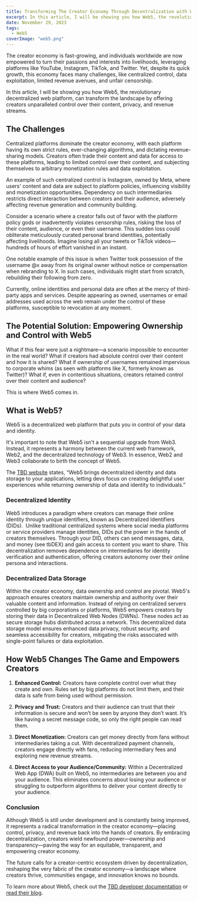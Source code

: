 ```yaml
---
title: Transforming The Creator Economy Through Decentralization with Web5
excerpt: In this article, I will be showing you how Web5, the revolutionary decentralized web platform, can transform the landscape by offering creators unparalleled control over their content, privacy, and revenue streams.
date: November 29, 2023
tags:
  - Web5
coverImage: "web5.png"
---
```


The creator economy is fast-growing, and individuals worldwide are now empowered to turn their passions and interests into livelihoods, leveraging platforms like YouTube, Instagram, TikTok, and Twitter. Yet, despite its quick growth, this economy faces many challenges, like centralized control, data exploitation, limited revenue avenues, and unfair censorship.

In this article, I will be showing you how Web5, the revolutionary decentralized web platform, can transform the landscape by offering creators unparalleled control over their content, privacy, and revenue streams.

## The Challenges

Centralized platforms dominate the creator economy, with each platform having its own strict rules, ever-changing algorithms, and dictating revenue-sharing models. Creators often trade their content and data for access to these platforms, leading to limited control over their content, and subjecting themselves to arbitrary monetization rules and data exploitation.

An example of such centralized control is Instagram, owned by Meta, where users' content and data are subject to platform policies, influencing visibility and monetization opportunities. Dependency on such intermediaries restricts direct interaction between creators and their audience, adversely affecting revenue generation and community building.

Consider a scenario where a creator falls out of favor with the platform policy gods or inadvertently violates censorship rules, risking the loss of their content, audience, or even their username. This sudden loss could obliterate meticulously curated personal brand identities, potentially affecting livelihoods. Imagine losing all your tweets or TikTok videos—hundreds of hours of effort vanished in an instant.

One notable example of this issue is when Twitter took possession of the username @x away from its original owner without notice or compensation when rebranding to X. In such cases, individuals might start from scratch, rebuilding their following from zero.

Currently, online identities and personal data are often at the mercy of third-party apps and services. Despite appearing as owned, usernames or email addresses used across the web remain under the control of these platforms, susceptible to revocation at any moment.

## The Potential Solution: Empowering Ownership and Control with Web5

What if this fear were just a nightmare—a scenario impossible to encounter in the real world? What if creators had absolute control over their content and how it is shared? What if ownership of usernames remained impervious to corporate whims (as seen with platforms like X, formerly known as Twitter)? What if, even in contentious situations, creators retained control over their content and audience?

This is where Web5 comes in.

## What is Web5?

Web5 is a decentralized web platform that puts you in control of your data and identity.

It's important to note that Web5 isn't a sequential upgrade from Web3. Instead, it represents a harmony between the current web framework, Web2, and the decentralized technology of Web3. In essence, Web2 and Web3 collaborate to birth the concept of Web5.

The [TBD website](https://developer.tbd.website/projects/web5/) states, “Web5 brings decentralized identity and data storage to your applications, letting devs focus on creating delightful user experiences while returning ownership of data and identity to individuals.”

### Decentralized Identity

Web5 introduces a paradigm where creators can manage their online identity through unique identifiers, known as Decentralized Identifiers (DIDs).  Unlike traditional centralized systems where social media platforms or service providers manage identities, DIDs put the power in the hands of creators themselves. Through your DID, others can send messages, data, and money (see tbDEX) and gain access to content you want to share. This decentralization removes dependence on intermediaries for identity verification and authentication, offering creators autonomy over their online persona and interactions.

### Decentralized Data Storage

Within the creator economy, data ownership and control are pivotal. Web5's approach ensures creators maintain ownership and authority over their valuable content and information. Instead of relying on centralized servers controlled by big corporations or platforms, Web5 empowers creators by storing their data in Decentralized Web Nodes (DWNs). These nodes act as secure storage hubs distributed across a network. This decentralized data storage model ensures enhanced data privacy, robust security, and seamless accessibility for creators, mitigating the risks associated with single-point failures or data exploitation.

## How Web5 Changes The Game and Empowers Creators

1. **Enhanced Control:** Creators have complete control over what they create and own. Rules set by big platforms do not limit them, and their data is safe from being used without permission.

2. **Privacy and Trust:** Creators and their audience can trust that their information is secure and won’t be seen by anyone they don’t want. It’s like having a secret message code, so only the right people can read them.

3. **Direct Monetization:** Creators can get money directly from fans without intermediaries taking a cut. With decentralized payment channels, creators engage directly with fans, reducing intermediary fees and exploring new revenue streams.

4. **Direct Access to your Audience/Community:** Within a Decentralized Web App (DWA) built on Web5, no intermediaries are between you and your audience. This eliminates concerns about losing your audience or struggling to outperform algorithms to deliver your content directly to your audience.

### Conclusion

Although Web5 is still under development and is constantly being improved, it represents a radical transformation in the creator economy—placing control, privacy, and revenue back into the hands of creators. By embracing decentralization, creators wield newfound power—ownership and transparency—paving the way for an equitable, transparent, and empowering creator economy.

The future calls for a creator-centric ecosystem driven by decentralization, reshaping the very fabric of the creator economy—a landscape where creators thrive, communities engage, and innovation knows no bounds.

To learn more about Web5, check out the [TBD developer documentation](https://developer.tbd.website/docs/) or [read their blog](https://developer.tbd.website/blog).
